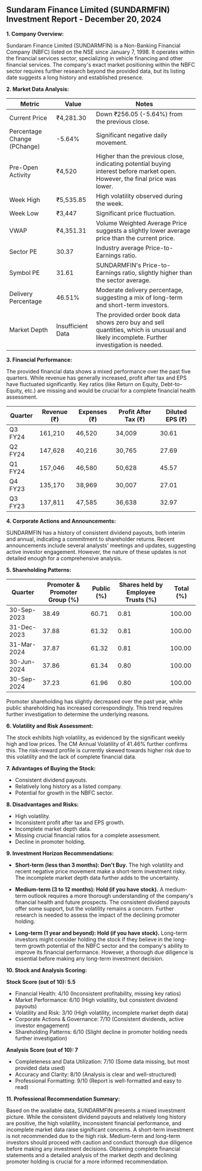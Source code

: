 ## Sundaram Finance Limited (SUNDARMFIN) Investment Report - December 20, 2024

**1. Company Overview:**

Sundaram Finance Limited (SUNDARMFIN) is a Non-Banking Financial Company (NBFC) listed on the NSE since January 7, 1998.  It operates within the financial services sector, specializing in vehicle financing and other financial services.  The company's exact market positioning within the NBFC sector requires further research beyond the provided data, but its listing date suggests a long history and established presence.

**2. Market Data Analysis:**

| Metric                     | Value          | Notes                                                              |
|-----------------------------|-----------------|----------------------------------------------------------------------|
| Current Price              | ₹4,281.30       |  Down ₹256.05 (-5.64%) from the previous close.                     |
| Percentage Change (PChange) | -5.64%          | Significant negative daily movement.                               |
| Pre-Open Activity          | ₹4,520          |  Higher than the previous close, indicating potential buying interest before market open.  However, the final price was lower. |
| Week High                   | ₹5,535.85       | High volatility observed during the week.                           |
| Week Low                    | ₹3,447          | Significant price fluctuation.                                      |
| VWAP                        | ₹4,351.31       | Volume Weighted Average Price suggests a slightly lower average price than the current price. |
| Sector PE                   | 30.37           |  Industry average Price-to-Earnings ratio.                         |
| Symbol PE                   | 31.61           |  SUNDARMFIN's Price-to-Earnings ratio, slightly higher than the sector average. |
| Delivery Percentage         | 46.51%          |  Moderate delivery percentage, suggesting a mix of long-term and short-term investors. |
| Market Depth                | Insufficient Data | The provided order book data shows zero buy and sell quantities, which is unusual and likely incomplete. Further investigation is needed. |


**3. Financial Performance:**

The provided financial data shows a mixed performance over the past five quarters.  While revenue has generally increased, profit after tax and EPS have fluctuated significantly.  Key ratios (like Return on Equity, Debt-to-Equity, etc.) are missing and would be crucial for a complete financial health assessment.

| Quarter      | Revenue (₹) | Expenses (₹) | Profit After Tax (₹) | Diluted EPS (₹) |
|--------------|-------------|-------------|----------------------|-----------------|
| Q3 FY24      | 161,210     | 46,520      | 34,009               | 30.61            |
| Q2 FY24      | 147,628     | 40,216      | 30,765               | 27.69            |
| Q1 FY24      | 157,046     | 46,580      | 50,628               | 45.57            |
| Q4 FY23      | 135,170     | 38,969      | 30,007               | 27.01            |
| Q3 FY23      | 137,811     | 47,585      | 36,638               | 32.97            |


**4. Corporate Actions and Announcements:**

SUNDARMFIN has a history of consistent dividend payouts, both interim and annual, indicating a commitment to shareholder returns.  Recent announcements include several analysts' meetings and updates, suggesting active investor engagement.  However, the nature of these updates is not detailed enough for a comprehensive analysis.

**5. Shareholding Patterns:**

| Quarter      | Promoter & Promoter Group (%) | Public (%) | Shares held by Employee Trusts (%) | Total (%) |
|--------------|-----------------------------|------------|---------------------------------|-----------|
| 30-Sep-2023  | 38.49                        | 60.71      | 0.81                             | 100.00    |
| 31-Dec-2023  | 37.88                        | 61.32      | 0.81                             | 100.00    |
| 31-Mar-2024  | 37.87                        | 61.32      | 0.81                             | 100.00    |
| 30-Jun-2024  | 37.86                        | 61.34      | 0.80                             | 100.00    |
| 30-Sep-2024  | 37.23                        | 61.96      | 0.80                             | 100.00    |

Promoter shareholding has slightly decreased over the past year, while public shareholding has increased correspondingly. This trend requires further investigation to determine the underlying reasons.

**6. Volatility and Risk Assessment:**

The stock exhibits high volatility, as evidenced by the significant weekly high and low prices.  The CM Annual Volatility of 41.46% further confirms this.  The risk-reward profile is currently skewed towards higher risk due to this volatility and the lack of complete financial data.

**7. Advantages of Buying the Stock:**

* Consistent dividend payouts.
* Relatively long history as a listed company.
* Potential for growth in the NBFC sector.

**8. Disadvantages and Risks:**

* High volatility.
* Inconsistent profit after tax and EPS growth.
* Incomplete market depth data.
* Missing crucial financial ratios for a complete assessment.
* Decline in promoter holding.


**9. Investment Horizon Recommendations:**

* **Short-term (less than 3 months): Don't Buy.** The high volatility and recent negative price movement make a short-term investment risky.  The incomplete market depth data further adds to the uncertainty.

* **Medium-term (3 to 12 months): Hold (if you have stock).**  A medium-term outlook requires a more thorough understanding of the company's financial health and future prospects.  The consistent dividend payouts offer some support, but the volatility remains a concern.  Further research is needed to assess the impact of the declining promoter holding.

* **Long-term (1 year and beyond): Hold (if you have stock).**  Long-term investors might consider holding the stock if they believe in the long-term growth potential of the NBFC sector and the company's ability to improve its financial performance.  However, a thorough due diligence is essential before making any long-term investment decision.


**10. Stock and Analysis Scoring:**

**Stock Score (out of 10): 5.5**

* Financial Health: 4/10 (Inconsistent profitability, missing key ratios)
* Market Performance: 6/10 (High volatility, but consistent dividend payouts)
* Volatility and Risk: 3/10 (High volatility, incomplete market depth data)
* Corporate Actions & Governance: 7/10 (Consistent dividends, active investor engagement)
* Shareholding Patterns: 6/10 (Slight decline in promoter holding needs further investigation)

**Analysis Score (out of 10): 7**

* Completeness and Data Utilization: 7/10 (Some data missing, but most provided data used)
* Accuracy and Clarity: 8/10 (Analysis is clear and well-structured)
* Professional Formatting: 9/10 (Report is well-formatted and easy to read)


**11. Professional Recommendation Summary:**

Based on the available data, SUNDARMFIN presents a mixed investment picture.  While the consistent dividend payouts and relatively long history are positive, the high volatility, inconsistent financial performance, and incomplete market data raise significant concerns.  A short-term investment is not recommended due to the high risk.  Medium-term and long-term investors should proceed with caution and conduct thorough due diligence before making any investment decisions.  Obtaining complete financial statements and a detailed analysis of the market depth and declining promoter holding is crucial for a more informed recommendation.
